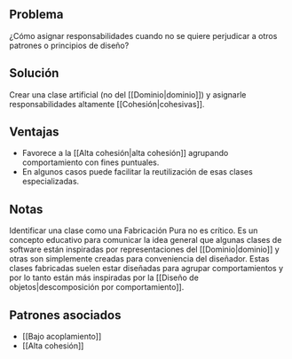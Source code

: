 ## Problema
¿Cómo asignar responsabilidades cuando no se quiere perjudicar a otros patrones o principios de diseño?

## Solución
Crear una clase artificial (no del [[Dominio|dominio]]) y asignarle responsabilidades altamente [[Cohesión|cohesivas]].

## Ventajas
- Favorece a la [[Alta cohesión|alta cohesión]] agrupando comportamiento con fines puntuales.
- En algunos casos puede facilitar la reutilización de esas clases especializadas.

## Notas
Identificar una clase como una Fabricación Pura no es crítico. Es un concepto educativo para comunicar la idea general que algunas clases de software están inspiradas por representaciones del [[Dominio|dominio]] y otras son simplemente creadas para conveniencia del diseñador. Estas clases fabricadas suelen estar diseñadas para agrupar comportamientos y por lo tanto están más inspiradas por la [[Diseño de objetos|descomposición por comportamiento]].

## Patrones asociados
- [[Bajo acoplamiento]]
- [[Alta cohesión]]